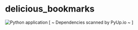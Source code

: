 # delicious_bookmarks
![Python application](https://github.com/zhidelev/delicious_bookmarks/workflows/Python%20application/badge.svg?branch=master)  [ ~ Dependencies scanned by PyUp.io ~ ]


